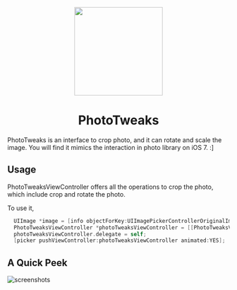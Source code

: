 <p align="center"><img src="https://cloud.githubusercontent.com/assets/4316898/6525211/cef0bbce-c43d-11e4-9b64-deb65c64c683.png" height="200"/>

</p>
<h1 align="center">PhotoTweaks</h1>

PhotoTweaks is an interface to crop photo, and it can rotate and scale the image. You will find it mimics the interaction in photo library on iOS 7. :]

## Usage

PhotoTweaksViewController offers all the operations to crop the photo, which include crop and rotate the photo.

To use it, 

```objective-c
  UIImage *image = [info objectForKey:UIImagePickerControllerOriginalImage];
  PhotoTweaksViewController *photoTweaksViewController = [[PhotoTweaksViewController alloc] initWithImage:image];
  photoTweaksViewController.delegate = self;
  [picker pushViewController:photoTweaksViewController animated:YES];
```

## A Quick Peek

![screenshots](https://cloud.githubusercontent.com/assets/4316898/6525485/ce2d65ae-c440-11e4-8a73-c461a3f31b5f.png)

